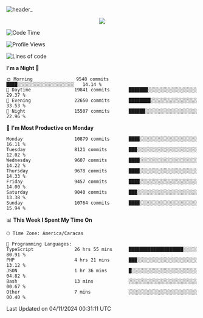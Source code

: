 ![header_](https://github.com/user-attachments/assets/4010d822-ccdc-4198-b608-18c773338d18)


<p align="center">
  <a href="http://www.github.com/thevacs">
    <img src="https://github-readme-streak-stats.herokuapp.com/?user=thevacs&stroke=ffffff&background=1c1917&ring=0891b2&fire=0891b2&currStreakNum=ffffff&currStreakLabel=0891b2&sideNums=ffffff&sideLabels=ffffff&dates=ffffff&hide_border=true" />
  </a>
</p>

<!--START_SECTION:waka-->
![Code Time](http://img.shields.io/badge/Code%20Time-3%2C042%20hrs%2014%20mins-blue)

![Profile Views](http://img.shields.io/badge/Profile%20Views-0-blue)

![Lines of code](https://img.shields.io/badge/From%20Hello%20World%20I%27ve%20Written-9.8%20million%20lines%20of%20code-blue)

**I'm a Night 🦉** 

```text
🌞 Morning                9548 commits        ████░░░░░░░░░░░░░░░░░░░░░   14.14 % 
🌆 Daytime                19841 commits       ███████░░░░░░░░░░░░░░░░░░   29.37 % 
🌃 Evening                22650 commits       ████████░░░░░░░░░░░░░░░░░   33.53 % 
🌙 Night                  15507 commits       ██████░░░░░░░░░░░░░░░░░░░   22.96 % 
```
📅 **I'm Most Productive on Monday** 

```text
Monday                   10879 commits       ████░░░░░░░░░░░░░░░░░░░░░   16.11 % 
Tuesday                  8121 commits        ███░░░░░░░░░░░░░░░░░░░░░░   12.02 % 
Wednesday                9607 commits        ████░░░░░░░░░░░░░░░░░░░░░   14.22 % 
Thursday                 9678 commits        ████░░░░░░░░░░░░░░░░░░░░░   14.33 % 
Friday                   9457 commits        ████░░░░░░░░░░░░░░░░░░░░░   14.00 % 
Saturday                 9040 commits        ███░░░░░░░░░░░░░░░░░░░░░░   13.38 % 
Sunday                   10764 commits       ████░░░░░░░░░░░░░░░░░░░░░   15.94 % 
```


📊 **This Week I Spent My Time On** 

```text
🕑︎ Time Zone: America/Caracas

💬 Programming Languages: 
TypeScript               26 hrs 55 mins      ████████████████████░░░░░   80.91 % 
PHP                      4 hrs 21 mins       ███░░░░░░░░░░░░░░░░░░░░░░   13.12 % 
JSON                     1 hr 36 mins        █░░░░░░░░░░░░░░░░░░░░░░░░   04.82 % 
Bash                     13 mins             ░░░░░░░░░░░░░░░░░░░░░░░░░   00.67 % 
Other                    7 mins              ░░░░░░░░░░░░░░░░░░░░░░░░░   00.40 % 
```


 Last Updated on 04/11/2024 00:31:11 UTC
<!--END_SECTION:waka-->
